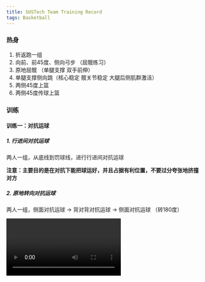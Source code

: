 ```yaml
---
title: SUSTech Team Training Record
tags: Basketball
---
```


### 热身

1. 折返跑一组
2. 向前、前45度、侧向弓步 （屈髋练习）
3. 原地屈髋 （单腿支撑 双手前伸）
4. 单腿支撑侧向跳（核心稳定 髋关节稳定 大腿后侧肌群激活）
5. 两侧45度上篮
6. 两侧45度传球上篮


### 训练

#### 训练一：对抗运球

##### 1. 行进间对抗运球

两人一组，从底线到罚球线，进行行进间对抗运球

**注意：主要目的是在对抗下能把球运好，并且占据有利位置，不要过分夸张地挤撞对方**



##### 2. 原地转向对抗运球

两人一组，侧面对抗运球 → 背对背对抗运球 → 侧面对抗运球 （转180度）

<video src="/videos/IMG_2433.MOV" controls="controls"></video>



<!--more-->

